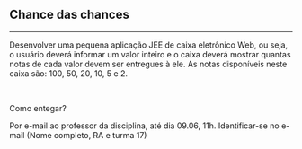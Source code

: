 ## Chance das chances


***


Desenvolver uma pequena aplicação JEE de caixa eletrônico Web, ou seja, o usuário deverá informar um valor inteiro e o caixa deverá mostrar quantas notas de cada valor devem ser entregues à ele.
As notas disponíveis neste caixa são: 100, 50, 20, 10, 5 e 2.

<br>

Como entegar?

Por e-mail ao professor da disciplina, até dia 09.06, 11h. Identificar-se no e-mail (Nome completo, RA e turma 17)
